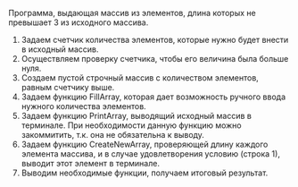 Программа, выдающая массив из элементов, длина которых не превышает 3 из исходного массива.

1. Задаем счетчик количества элементов, которые нужно будет внести в исходный массив.
2. Осуществляем проверку счетчика, чтобы его величина была больше нуля.
3. Создаем пустой строчный массив с количеством элементов, равным счетчику выше.
4. Задаем функцию FillArray, которая дает возможность ручного ввода нужного количества элементов.
5. Задаем функцию PrintArray, выводящий исходный массив  в терминале.
   При необходимости данную функцию можно закоммитить, т.к. она не обязательна к выводу.
6. Задаем функцию CreateNewArray, проверяющей длину каждого элемента массива, и в случае удовлетворения условию (строка 1),
    выводит этот элемент в терминале.
7. Выводим необходимые функции, получаем итоговый результат.